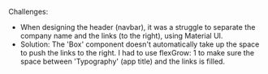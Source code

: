 Challenges:

- When designing the header (navbar), it was a struggle to separate the company name and the links (to the right), using Material UI.
- Solution: The 'Box' component doesn't automatically take up the space to push the links to the right. I had to use flexGrow: 1 to make sure the space  between 'Typography' (app title) and the links is filled.